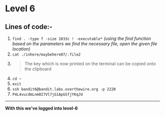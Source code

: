 # Level 6
## Lines of code:-
1. `find . -type f -size 1033c ! -executable*` *(using the find function based on the parameters we find the necessary file, open the given file location)*
2. `cat ./inhere/maybehere07/.file2`
3. > The key which is now printed on the terminal can be copied onto the clipboard
4. `cd ~`
5. `exit`
6. `ssh bandit6@bandit.labs.overthewire.org -p 2220`
7. `P4L4vucdmLnm8I7Vl7jG1ApGSfjYKqJU`
---
**With this we've logged into level-6**
